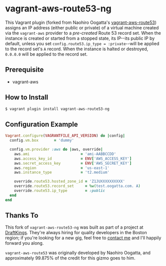 vagrant-aws-route53-ng
======================

This Vagrant plugin (forked from Naohiro Oogatta's [vagrant-aws-route53](https://github.com/oogatta/vagrant-aws-route53)) assigns an IP address (either public or private) of a virtual machine created via the `vagrant-aws` provider to a _pre-created_ Route 53 record set. When the instance is created or started from a stopped state, its IP--its public IP by default, unless you set `config.route53.ip_type = :private`--will be applied to the record set's `A` record. When the instance is halted or destroyed, `0.0.0.0` will be applied to the record set.

## Prerequisite ##

* vagrant-aws

## How to Install ##

```zsh
$ vagrant plugin install vagrant-aws-route53-ng
```

## Configuration Example ##

```ruby
Vagrant.configure(VAGRANTFILE_API_VERSION) do |config|
  config.vm.box       = 'dummy'

  config.vm.provider :aws do |aws, override|
    aws.ami                       = 'ami-AABBCCDD'
    aws.access_key_id             = ENV['AWS_ACCESS_KEY']
    aws.secret_access_key         = ENV['AWS_SECRET_KEY']
    aws.region                    = 'us-east-1'
    aws.instance_type             = 't2.medium'

    override.route53.hosted_zone_id = 'Z1JUXXXXXXXXXX'
    override.route53.record_set     = %w(test.oogatta.com. A)
    override.route53.ip_type        = :public 
  end
end
```

## Thanks To ##
This fork of `vagrant-aws-route53-ng` was built as part of a project at [DraftKings](https://draftkings.com). They're always hiring for quality developers in the Boston region; if you're looking for a new gig, feel free to [contact me](mailto:ed+draftkings@edboxes.com) and I'll happily forward you along.

`vagrant-aws-route53` was originally developed by Naohiro Oogatta, and approximately 99.875% of the credit for this gizmo goes to him.